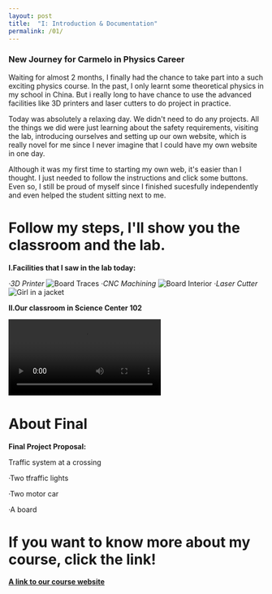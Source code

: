 ```yaml
---
layout: post
title:  "I: Introduction & Documentation"
permalink: /01/
---
```


### New Journey for Carmelo in Physics Career

Waiting for almost 2 months, I finally had the chance to take part into a such exciting physics course. In the past, I only learnt some theoretical physics in my school in China. But i really long to have chance to use the advanced facilities like 3D printers and laser cutters to do project in practice.

Today was absolutely a relaxing day. We didn't need to do any projects. All the things we did  were just learning about the safety requirements, visiting the lab, introducing ourselves and setting up our own website, which is really novel for me since I never imagine that I could have my own website in one day.

Although it was my first time to starting my own web, it's easier than I thought. I just needed to follow the instructions and click some buttons. Even so, I still be proud of myself since I finished sucesfully independently and even helped the student sitting next to me. 

# Follow my steps, I'll show you the classroom and the lab.

**I.Facilities that I saw in the lab today:**

_·3D Printer_
<img src="3d printer.jpg" alt="Board Traces">
_·CNC Machining_
<img src="cnc machine.png" alt="Board Interior">
_·Laser Cutter_
<img src="laser.jpg" alt="Girl in a jacket">

**II.Our classroom in Science Center 102**

<video controls>
	<source src="classroom.mp4" type="video/mp4">
</video>

# About Final

**Final Project Proposal:**

Traffic system at a crossing

·Two tfraffic lights

·Two motor car

·A board

# If you want to know more about my course, click the link!
<a href="https://nathanmelenbrink.github.io/intro-dig-fab/">**A link to our course website**<a>







